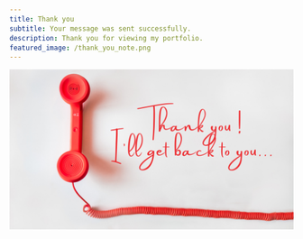```yaml
---
title: Thank you
subtitle: Your message was sent successfully.
description: Thank you for viewing my portfolio.
featured_image: /thank_you_note.png
---
```


![](/images/thank_you_note.png)